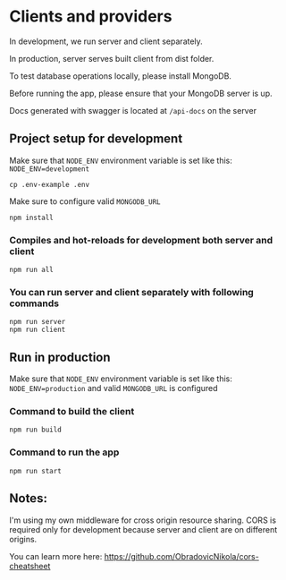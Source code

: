 # Clients and providers

In development, we run server and client separately.

In production, server serves built client from dist folder.

To test database operations locally, please install MongoDB.

Before running the app, please ensure that your MongoDB server is up.

Docs generated with swagger is located at `/api-docs` on the server

## Project setup for development

Make sure that `NODE_ENV` environment variable is set like this:
`NODE_ENV=development`

```
cp .env-example .env
```

Make sure to configure valid `MONGODB_URL`

```
npm install
```

### Compiles and hot-reloads for development both server and client

```
npm run all
```

### You can run server and client separately with following commands

```
npm run server
npm run client
```

## Run in production

Make sure that `NODE_ENV` environment variable is set like this:
`NODE_ENV=production` and valid `MONGODB_URL` is configured

### Command to build the client

```
npm run build
```

### Command to run the app

```
npm run start
```

## Notes:

I'm using my own middleware for cross origin resource sharing.
CORS is required only for development because server and client are on different origins.

You can learn more here: https://github.com/ObradovicNikola/cors-cheatsheet
